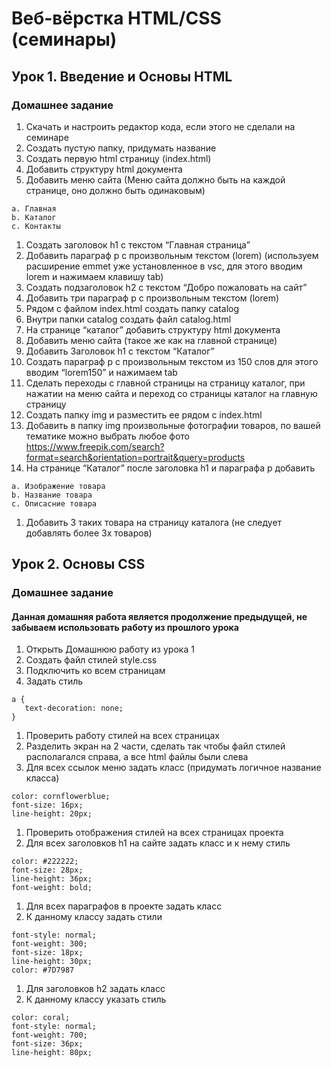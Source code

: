 # Веб-вёрстка HTML/CSS (семинары)
## Урок 1. Введение и Основы HTML
### Домашнее задание

1.    Скачать и настроить редактор кода, если этого не сделали на семинаре
2.    Создать пустую папку, придумать название
3.    Создать первую html страницу (index.html)
4.    Добавить структуру html документа
5.    Добавить меню сайта (Меню сайта должно быть на каждой странице, оно должно быть одинаковым)
```
a. Главная
b. Каталог
c. Контакты
```
1.    Создать заголовок h1 с текстом “Главная страница”
2.    Добавить параграф p с произвольным текстом (lorem) (используем расширение emmet уже установленное в vsc, для этого вводим lorem и нажимаем клавишу tab)
3.    Создать подзаголовок h2 с текстом “Добро пожаловать на сайт”
4.    Добавить три параграф p с произвольным текстом (lorem)
5.    Рядом с файлом index.html создать папку catalog
6.    Внутри папки catalog создать файл catalog.html
7.    На странице “каталог” добавить структуру html документа
8.    Добавить меню сайта (такое же как на главной странице)
9.    Добавить Заголовок h1 с текстом “Каталог”
10.    Создать параграф p с произвольным текстом из 150 слов для этого вводим “lorem150” и нажимаем tab
11.    Сделать переходы с главной страницы на страницу каталог, при нажатии на меню сайта и переход со страницы каталог на главную страницу
12.    Создать папку img и разместить ее рядом с index.html
13.    Добавить в папку img произвольные фотографии товаров, по вашей тематике можно выбрать любое фото https://www.freepik.com/search?format=search&orientation=portrait&query=products
14.    На странице “Каталог” после заголовка h1 и параграфа p добавить
```
a. Изображение товара
b. Название товара
c. Описасние товара
```
1.    Добавить 3 таких товара на страницу каталога (не следует добавлять более 3х товаров)

## Урок 2. Основы CSS
### Домашнее задание
#### Данная домашняя работа является продолжение предыдущей, не забываем использовать работу из прошлого урока

1.    Открыть Домашнюю работу из урока 1
2.    Создать файл стилей style.css
3.    Подключить ко всем страницам
4.    Задать стиль
```
a {
   text-decoration: none;
}
```
1.    Проверить работу стилей на всех страницах
2.    Разделить экран на 2 части, сделать так чтобы файл стилей располагался справа, а все html файлы были слева
3.    Для всех ссылок меню задать класс (придумать логичное название класса)
```
color: cornflowerblue;
font-size: 16px;
line-height: 20px;
```
1.    Проверить отображения стилей на всех страницах проекта
2.    Для всех заголовков h1 на сайте задать класс и к нему стиль
```
color: #222222;
font-size: 28px;
line-height: 36px;
font-weight: bold;
```
1.    Для всех параграфов в проекте задать класс
2.    К данному классу задать стили
```
font-style: normal;
font-weight: 300;
font-size: 18px;
line-height: 30px;
color: #7D7987
```
1.    Для заголовков h2 задать класс
2.    К данному классу указать стиль
```
color: coral;
font-style: normal;
font-weight: 700;
font-size: 36px;
line-height: 80px;
```

